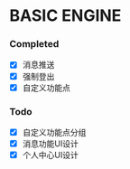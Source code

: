 # BASIC ENGINE

### Completed

-  [x] 消息推送
-  [x] 强制登出
-  [x] 自定义功能点

### Todo
-  [x] 自定义功能点分组
-  [x] 消息功能UI设计
-  [x] 个人中心UI设计